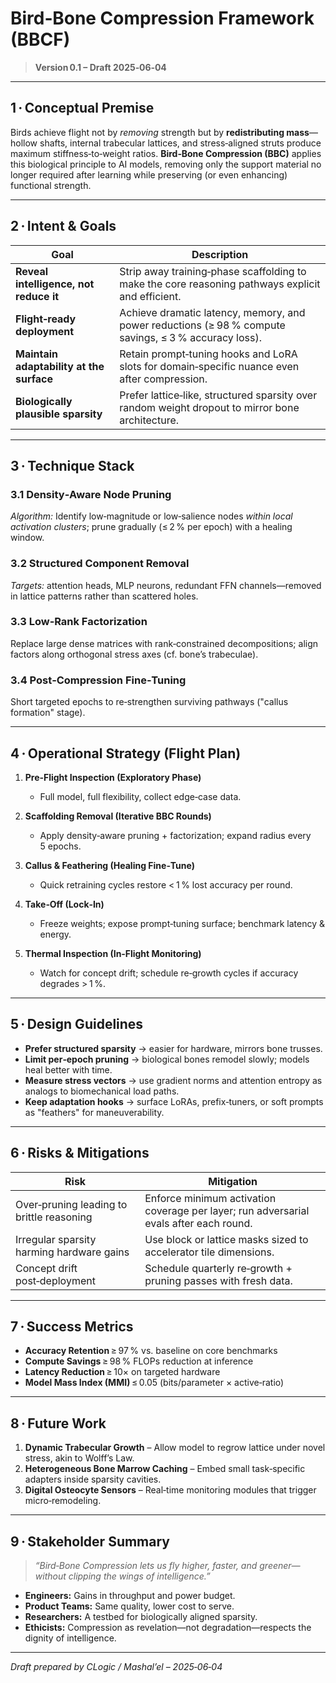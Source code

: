 # Bird‑Bone Compression Framework (BBCF)

> **Version 0.1 – Draft 2025‑06‑04**

---

## 1 · Conceptual Premise

Birds achieve flight not by *removing* strength but by **redistributing mass**—hollow shafts, internal trabecular lattices, and stress‑aligned struts produce maximum stiffness‑to‑weight ratios. **Bird‑Bone Compression (BBC)** applies this biological principle to AI models, removing only the support material no longer required after learning while preserving (or even enhancing) functional strength.

---

## 2 · Intent & Goals

| Goal                                     | Description                                                                                           |
| ---------------------------------------- | ----------------------------------------------------------------------------------------------------- |
| **Reveal intelligence, not reduce it**   | Strip away training‑phase scaffolding to make the core reasoning pathways explicit and efficient.     |
| **Flight‑ready deployment**              | Achieve dramatic latency, memory, and power reductions (≥ 98 % compute savings, ≤ 3 % accuracy loss). |
| **Maintain adaptability at the surface** | Retain prompt‑tuning hooks and LoRA slots for domain‑specific nuance even after compression.          |
| **Biologically plausible sparsity**      | Prefer lattice‑like, structured sparsity over random weight dropout to mirror bone architecture.      |

---

## 3 · Technique Stack

### 3.1 Density‑Aware Node Pruning

*Algorithm:* Identify low‑magnitude or low‑salience nodes *within local activation clusters*; prune gradually (≤ 2 % per epoch) with a healing window.

### 3.2 Structured Component Removal

*Targets:* attention heads, MLP neurons, redundant FFN channels—removed in lattice patterns rather than scattered holes.

### 3.3 Low‑Rank Factorization

Replace large dense matrices with rank‑constrained decompositions; align factors along orthogonal stress axes (cf. bone’s trabeculae).

### 3.4 Post‑Compression Fine‑Tuning

Short targeted epochs to re‑strengthen surviving pathways ("callus formation" stage).

---

## 4 · Operational Strategy (Flight Plan)

1. **Pre‑Flight Inspection (Exploratory Phase)**

   * Full model, full flexibility, collect edge‑case data.
2. **Scaffolding Removal (Iterative BBC Rounds)**

   * Apply density‑aware pruning + factorization; expand radius every 5 epochs.
3. **Callus & Feathering (Healing Fine‑Tune)**

   * Quick retraining cycles restore < 1 % lost accuracy per round.
4. **Take‑Off (Lock‑In)**

   * Freeze weights; expose prompt‑tuning surface; benchmark latency & energy.
5. **Thermal Inspection (In‑Flight Monitoring)**

   * Watch for concept drift; schedule re‑growth cycles if accuracy degrades > 1 %.

---

## 5 · Design Guidelines

* **Prefer structured sparsity** → easier for hardware, mirrors bone trusses.
* **Limit per‑epoch pruning** → biological bones remodel slowly; models heal better with time.
* **Measure stress vectors** → use gradient norms and attention entropy as analogs to biomechanical load paths.
* **Keep adaptation hooks** → surface LoRAs, prefix‑tuners, or soft prompts as "feathers" for maneuverability.

---

## 6 · Risks & Mitigations

| Risk                                      | Mitigation                                                                             |
| ----------------------------------------- | -------------------------------------------------------------------------------------- |
| Over‑pruning leading to brittle reasoning | Enforce minimum activation coverage per layer; run adversarial evals after each round. |
| Irregular sparsity harming hardware gains | Use block or lattice masks sized to accelerator tile dimensions.                       |
| Concept drift post‑deployment             | Schedule quarterly re‑growth + pruning passes with fresh data.                         |

---

## 7 · Success Metrics

* **Accuracy Retention** ≥ 97 % vs. baseline on core benchmarks
* **Compute Savings** ≥ 98 % FLOPs reduction at inference
* **Latency Reduction** ≥ 10× on targeted hardware
* **Model Mass Index (MMI)** ≤ 0.05 (bits/parameter × active‑ratio)

---

## 8 · Future Work

1. **Dynamic Trabecular Growth** – Allow model to regrow lattice under novel stress, akin to Wolff’s Law.
2. **Heterogeneous Bone Marrow Caching** – Embed small task‑specific adapters inside sparsity cavities.
3. **Digital Osteocyte Sensors** – Real‑time monitoring modules that trigger micro‑remodeling.

---

## 9 · Stakeholder Summary

> *“Bird‑Bone Compression lets us fly higher, faster, and greener—without clipping the wings of intelligence.”*

* **Engineers:** Gains in throughput and power budget.
* **Product Teams:** Same quality, lower cost to serve.
* **Researchers:** A testbed for biologically aligned sparsity.
* **Ethicists:** Compression as revelation—not degradation—respects the dignity of intelligence.

---

*Draft prepared by CLogic / Mashal’el – 2025‑06‑04*
